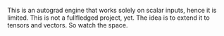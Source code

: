 This is an autograd engine that works solely on scalar inputs, hence it is limited. 
This is not a fullfledged project, yet. The idea is to extend it to tensors and vectors. 
So watch the space.
